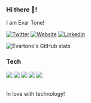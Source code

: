 

### Hi there 👋! 
I am Evar Tone!

[![Twitter](https://img.shields.io/badge/Twitter-1DA1F2?style=for-the-badge&logo=twitter&logoColor=white)](https://twitter.com/Tone2Oliveira)
[![Website](https://img.shields.io/badge/website-000000?style=for-the-badge&logo=About.me&logoColor=white)](https://evartone.github.io/my-portfolio/)
[![Linkedin](https://img.shields.io/badge/LinkedIn-0077B5?style=for-the-badge&logo=linkedin&logoColor=white)](https://www.linkedin.com/in/evar-tone-oliveira-9a6317238)



![Evartone's GitHub stats](https://github-readme-stats.vercel.app/api?username=Evartone&show_icons=true&theme=radical)


### Tech

<div style="display: inline_block"> 

  <img src="https://img.shields.io/badge/HTML5-E34F26?style=for-the-badge&logo=html5&logoColor=white"> 
  <img src="https://img.shields.io/badge/CSS3-1572B6?style=for-the-badge&logo=css3&logoColor=white"> 
  <img src="https://img.shields.io/badge/JavaScript-F7DF1E?style=for-the-badge&logo=javascript&logoColor=black"> 
  <img src="https://img.shields.io/badge/Sass-CC6699?style=for-the-badge&logo=sass&logoColor=white"> 
  <img src="https://img.shields.io/badge/React-20232A?style=for-the-badge&logo=react&logoColor=61DAFB"> 
  
</div> <br/>

In love with technology!
